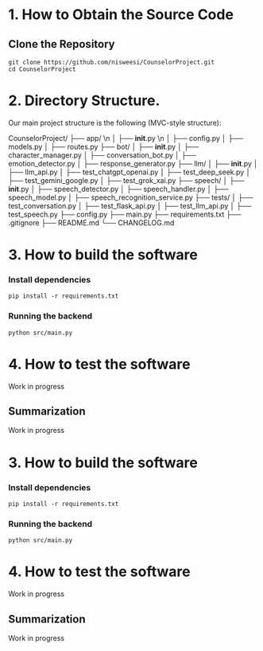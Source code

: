 # 1. How to Obtain the Source Code

## Clone the Repository
    
    git clone https://github.com/nisweesi/CounselorProject.git
    cd CounselorProject

# 2. Directory Structure.

Our main project structure is the following (MVC-style structure):

CounselorProject/
├── app/ \n
│   ├── __init__.py \n
│   ├── config.py
│   ├── models.py
│   ├── routes.py
├── bot/
│   ├── __init__.py
│   ├── character_manager.py
│   ├── conversation_bot.py
│   ├── emotion_detector.py
│   ├── response_generator.py
├── llm/
│   ├── __init__.py
│   ├── llm_api.py
│   ├── test_chatgpt_openai.py
│   ├── test_deep_seek.py
│   ├── test_gemini_google.py
│   ├── test_grok_xai.py
├── speech/
│   ├── __init__.py
│   ├── speech_detector.py
│   ├── speech_handler.py
│   ├── speech_model.py
│   ├── speech_recognition_service.py
├── tests/
│   ├── test_conversation.py
│   ├── test_flask_api.py
│   ├── test_llm_api.py
│   ├── test_speech.py
├── config.py
├── main.py
├── requirements.txt
├── .gitignore
├── README.md
└── CHANGELOG.md

# 3. How to build the software

### Install dependencies
`pip install -r requirements.txt`
### Running the backend
`python src/main.py`

# 4. How to test the software

Work in progress

## Summarization

Work in progress



# 3. How to build the software

### Install dependencies
`pip install -r requirements.txt`
### Running the backend
`python src/main.py`

# 4. How to test the software

Work in progress

## Summarization

Work in progress
